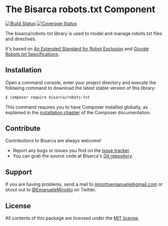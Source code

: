 The Bisarca robots.txt Component
================================

[![Build Status](https://travis-ci.org/bisarca/robots-txt.svg)](https://travis-ci.org/bisarca/robots-txt)
[![Coverage Status](https://coveralls.io/repos/github/bisarca/robots-txt/badge.svg)](https://coveralls.io/github/bisarca/robots-txt)

The bisarca/robots-txt library is used to model and manage robots.txt files and
directives.

It's based on [An Extended Standard for Robot Exclusion](http://www.conman.org/people/spc/robots2.html) and [Google Robots.txt Specifications](https://developers.google.com/webmasters/control-crawl-index/docs/robots_txt).

Installation
------------

Open a command console, enter your project directory and execute the
following command to download the latest stable version of this library:

```bash
$ composer require bisarca/robots-txt
```

This command requires you to have Composer installed globally, as explained
in the [installation chapter](https://getcomposer.org/doc/00-intro.md) of the Composer documentation.

Contribute
----------

Contributions to Bisarca are always welcome!

* Report any bugs or issues you find on the [issue tracker](https://github.com/bisarca/robots-txt/issues).
* You can grab the source code at Bisarca's [Git repository](https://github.com/bisarca/robots-txt).

Support
-------

If you are having problems, send a mail to minottoemanuele@gmail.com or shout
out to [@EmanueleMinotto](https://twitter.com/EmanueleMinotto) on Twitter.

License
-------

All contents of this package are licensed under the [MIT license](LICENSE).
